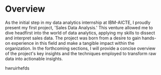 # Overview
As the initial step in my data analytics internship at IBM-AICTE, I proudly present my first project, 'Sales Data Analysis.' This venture allowed me to dive headfirst into the world of data analytics, applying my skills to dissect and interpret sales data. The project was born from a desire to gain hands-on experience in this field and make a tangible impact within the organization. In the forthcoming sections, I will provide a concise overview of the project's key insights and the techniques employed to transform raw data into actionable insights.


hwruirhefds

